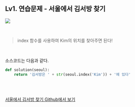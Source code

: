 

## Lv1. 연습문제 - 서울에서 김서방 찾기





![](/assets/img/서울에서%20김서방%20찾기.png)

<br>

> index 함수를 사용하여 Kim의 위치를 찾아주면 된다!

<br>

소스코드는 다음과 같다.

```python
def solution(seoul):
    return '김서방은 ' + str(seoul.index('Kim')) + '에 있다'
```



<br>

<br>

[서울에서 김서방 찾기 Github에서 보기](https://github.com/ljh9601/BOJ-Programmers/blob/master/Programmers/Lv1/서울에서%20김서방%20찾기.py)

<br>